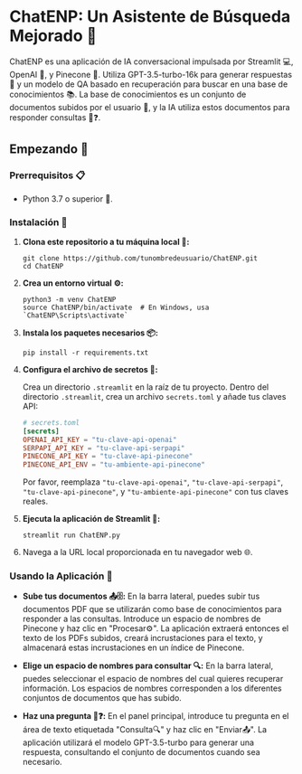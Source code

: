 # ChatENP: Un Asistente de Búsqueda Mejorado 🤖

ChatENP es una aplicación de IA conversacional impulsada por Streamlit 💻, OpenAI 🧠, y Pinecone 🌲. Utiliza GPT-3.5-turbo-16k para generar respuestas 💬 y un modelo de QA basado en recuperación para buscar en una base de conocimientos 📚. La base de conocimientos es un conjunto de documentos subidos por el usuario 👤, y la IA utiliza estos documentos para responder consultas 💭❓.

## Empezando 🚀

### Prerrequisitos 📋
- Python 3.7 o superior 🐍.

### Instalación 🔧

1. **Clona este repositorio a tu máquina local 💾:**
    ```
    git clone https://github.com/tunombredeusuario/ChatENP.git
    cd ChatENP
    ```

2. **Crea un entorno virtual ⚙️:**
    ```
    python3 -m venv ChatENP
    source ChatENP/bin/activate  # En Windows, usa `ChatENP\Scripts\activate`
    ```

3. **Instala los paquetes necesarios 📦:**
    ```
    pip install -r requirements.txt
    ```

4. **Configura el archivo de secretos 🔑:**

    Crea un directorio `.streamlit` en la raíz de tu proyecto. Dentro del directorio `.streamlit`, crea un archivo `secrets.toml` y añade tus claves API:
    ```toml
    # secrets.toml
    [secrets]
    OPENAI_API_KEY = "tu-clave-api-openai"
    SERPAPI_API_KEY = "tu-clave-api-serpapi"
    PINECONE_API_KEY = "tu-clave-api-pinecone"
    PINECONE_API_ENV = "tu-ambiente-api-pinecone"
    ```
    Por favor, reemplaza `"tu-clave-api-openai"`, `"tu-clave-api-serpapi"`, `"tu-clave-api-pinecone"`, y `"tu-ambiente-api-pinecone"` con tus claves reales.

5. **Ejecuta la aplicación de Streamlit 💫:**
    ```
    streamlit run ChatENP.py
    ```
6. Navega a la URL local proporcionada en tu navegador web 🌐.

### Usando la Aplicación 📲

- **Sube tus documentos 📤🗄️:** En la barra lateral, puedes subir tus documentos PDF que se utilizarán como base de conocimientos para responder a las consultas. Introduce un espacio de nombres de Pinecone y haz clic en "Procesar⚙️". La aplicación extraerá entonces el texto de los PDFs subidos, creará incrustaciones para el texto, y almacenará estas incrustaciones en un índice de Pinecone.
  
- **Elige un espacio de nombres para consultar 🔍:** En la barra lateral, puedes seleccionar el espacio de nombres del cual quieres recuperar información. Los espacios de nombres corresponden a los diferentes conjuntos de documentos que has subido.
  
- **Haz una pregunta 💭❓:** En el panel principal, introduce tu pregunta en el área de texto etiquetada "Consulta🔍" y haz clic en "Enviar📤". La aplicación utilizará el modelo GPT-3.5-turbo para generar una respuesta, consultando el conjunto de documentos cuando sea necesario.
